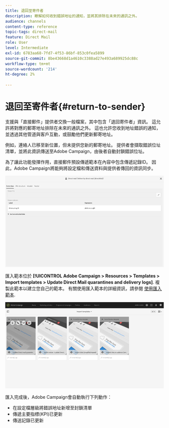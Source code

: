 ```yaml
---
title: 退回至寄件者
description: 瞭解如何收到錯誤地址的通知，並將其排除在未來的通訊之外。
audience: channels
content-type: reference
topic-tags: direct-mail
feature: Direct Mail
role: User
level: Intermediate
exl-id: 6783aa68-7fd7-4f53-86bf-853c0fea5899
source-git-commit: 8be43668d1a4610c3388ad27e493a689925dc88c
workflow-type: tm+mt
source-wordcount: '214'
ht-degree: 2%

---
```


# 退回至寄件者{#return-to-sender}

支援與「直接郵件」提供者交換一般檔案，其中包含「退回寄件者」資訊。 這允許將對應的郵寄地址排除在未來的通訊之外。 這也允許您收到地址錯誤的通知，並透過其他管道與客戶互動，或鼓勵他們更新郵寄地址。

例如，連絡人已移至新位置，但未提供您新的郵寄地址。 提供者會擷取錯誤位址清單，並將此資訊傳送至Adobe Campaign，由後者自動封鎖錯誤位址。

為了讓此功能發揮作用，直接郵件預設傳遞範本在內容中包含傳遞記錄ID。 因此，Adobe Campaign將能夠將設定檔和傳送資料與提供者傳回的資訊同步。

![](assets/direct_mail_return_sender_1.png)

匯入範本位於 **[!UICONTROL Adobe Campaign > Resources > Templates > Import templates > Update Direct Mail quarantines and delivery logs]**. 複製此範本以建立您自己的範本。 有關使用匯入範本的詳細資訊，請參閱 [使用匯入範本](../../automating/using/importing-data-with-import-templates.md#setting-up-import-templates).

![](assets/direct_mail_return_sender_2.png)

匯入完成後，Adobe Campaign會自動執行下列動作：

* 在設定檔層級將錯誤地址新增至封鎖清單
* 傳遞主要指標(KPI)已更新
* 傳送記錄已更新
